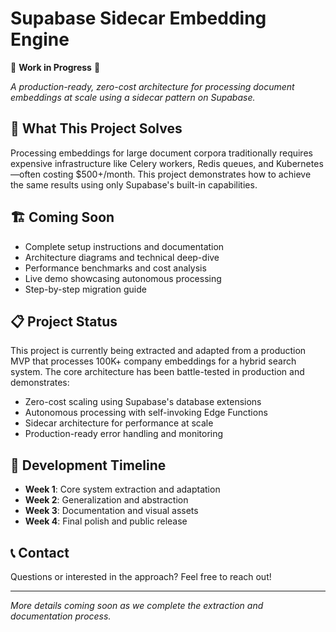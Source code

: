 # Supabase Sidecar Embedding Engine

🚧 **Work in Progress** 🚧

*A production-ready, zero-cost architecture for processing document embeddings at scale using a sidecar pattern on Supabase.*

## 🎯 What This Project Solves

Processing embeddings for large document corpora traditionally requires expensive infrastructure like Celery workers, Redis queues, and Kubernetes—often costing $500+/month. This project demonstrates how to achieve the same results using only Supabase's built-in capabilities.

## 🏗️ Coming Soon

- Complete setup instructions and documentation
- Architecture diagrams and technical deep-dive
- Performance benchmarks and cost analysis
- Live demo showcasing autonomous processing
- Step-by-step migration guide

## 📋 Project Status

This project is currently being extracted and adapted from a production MVP that processes 100K+ company embeddings for a hybrid search system. The core architecture has been battle-tested in production and demonstrates:

- Zero-cost scaling using Supabase's database extensions
- Autonomous processing with self-invoking Edge Functions
- Sidecar architecture for performance at scale
- Production-ready error handling and monitoring

## 🔄 Development Timeline

- **Week 1**: Core system extraction and adaptation
- **Week 2**: Generalization and abstraction
- **Week 3**: Documentation and visual assets
- **Week 4**: Final polish and public release

## 📞 Contact

Questions or interested in the approach? Feel free to reach out!

---

*More details coming soon as we complete the extraction and documentation process.*
